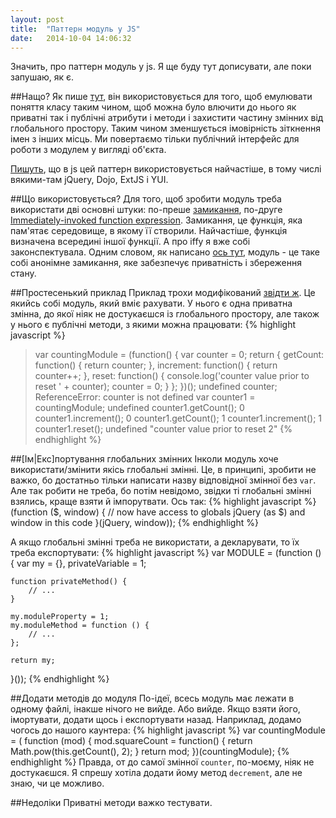 ```yaml
---
layout: post
title:  "Паттерн модуль у JS"
date:   2014-10-04 14:06:32
---
```


Значить, про паттерн модуль у js. Я ще буду тут дописувати, але поки запушаю, як є.

##Нащо?
Як пише [тут](http://addyosmani.com/resources/essentialjsdesignpatterns/book/#modulepatternjavascript), 
він використовується для того, щоб емулювати поняття класу таким чином, щоб можна було влючити до нього як
приватні так і публічні атрибути і методи і захистити частину змінних від глобального простору.
Таким чином зменшується імовірність зіткнення імен з інших місць. Ми повертаємо тільки публічний інтерфейс для
роботи з модулем у вигляді об'єкта.

[Пишуть](https://carldanley.com/js-module-pattern/), що в js цей паттерн використовується найчастіше, в тому числі
вякими-там jQuery, Dojo, ExtJS і YUI.

##Що використовується?
Для того, щоб зробити модуль треба використати дві основні штуки: по-преше [замикання](https://developer.mozilla.org/en-US/docs/Web/JavaScript/Guide/Closures),
по-друге [Immediately-invoked function expression](http://localhost:4000/2014/10/04/immediate_invoked_function_expression/).
Замикання, це функція, яка пам'ятає середовище, в якому її створили. Найчастіше, функція визначена всередині
іншої функції. А про iffy я вже собі законспектувала. Одним словом, як написано [ось тут](http://www.adequatelygood.com/JavaScript-Module-Pattern-In-Depth.html), модуль - це таке собі
анонімне замикання, яке забезпечує приватність і збереження стану.

##Простесенький приклад
Приклад трохи модифікований [звідти ж](http://addyosmani.com/resources/essentialjsdesignpatterns/book/#modulepatternjavascript).
Це якийсь собі модуль, який вміє рахувати. У нього є одна приватна змінна, до якої ніяк не достукаєшся із
глобального простору, але також у нього є публічні методи, з якими можна працювати:
{% highlight javascript %}
> var countingModule = (function() {
      var counter = 0;
      return {
          getCount: function() {
              return counter;
          },
          increment: function() {
              return counter++;
          },
          reset: function() {
              console.log('counter value prior to reset ' + counter);
              counter = 0;
          }
      };
  })();
undefined 
> counter;
ReferenceError: counter is not defined
> var counter1 = countingModule;
undefined
> counter1.getCount();
0
> counter1.increment();
0
> counter1.getCount();
1
> counter1.increment();
1
> counter1.reset();
undefined
"counter value prior to reset 2"
{% endhighlight %}

##[Ім|Екс]портування глобальних змінних
Інколи модуль хоче використати/змінити якісь глобальні змінні. Це, в принципі, зробити не важко, бо достатньо
тільки написати назву відповідної змінної без `var`. Але так робити не треба, бо потім невідомо, звідки ті
глобальні змінні взялись, краще взяти й імпорутвати. Ось так:
{% highlight javascript %}
(function ($, window) {
	// now have access to globals jQuery (as $) and window in this code
}(jQuery, window));
{% endhighlight %}

А якщо глобальні змінні треба не використати, а декларувати, то їх треба експортувати:
{% highlight javascript %}
var MODULE = (function () {
	var my = {},
		privateVariable = 1;

	function privateMethod() {
		// ...
	}

	my.moduleProperty = 1;
	my.moduleMethod = function () {
		// ...
	};

	return my;
}());
{% endhighlight %}

##Додати методів до модуля
По-ідеї, всесь модуль має лежати в одному файлі, інакше нічого не вийде. Або вийде. Якщо взяти його, імортувати,
додати щось і експортувати назад. Наприклад, додамо чогось до нашого каунтера:
{% highlight javascript %}
var countingModule = ( function (mod) {
    mod.squareCount = function() {
        return Math.pow(this.getCount(), 2);
    }
    return mod;
})(countingModule);
{% endhighlight %}
Правда, от до самої змінної `counter`, по-моєму, ніяк не достукаєшся. Я спрешу хотіла додати йому метод `decrement`, але не знаю, чи це можливо.

##Недоліки
Приватні методи важко тестувати.

